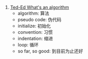 1. [Ted-Ed What's an algorithm](https://www.ted.com/talks/david_malan_what_s_an_algorithm#t-200400)
   - algorithm: 算法
   - pseudo code: 伪代码
   - initialize: 初始化
   - convention: 习惯
   - indentation: 缩进
   - loop: 循环
   - so far, so good: 到目前为止还好
